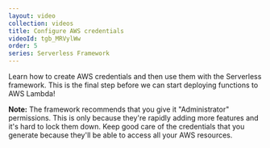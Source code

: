 ```yaml
---
layout: video
collection: videos
title: Configure AWS credentials
videoId: tgb_MRVylWw
order: 5
series: Serverless Framework
---
```


Learn how to create AWS credentials and then use them with the Serverless framework. This is the final step before we can start deploying functions to AWS Lambda!

**Note:** The framework recommends that you give it "Administrator" permissions. This is only because they're rapidly adding more features and it's hard to lock them down. Keep good care of the credentials that you generate because they'll be able to access all your AWS resources.